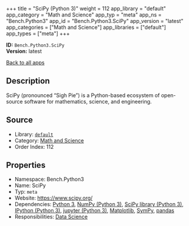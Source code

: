 ﻿+++
title = "SciPy (Python 3)"
weight = 112
app_library = "default"
app_category = "Math and Science"
app_typ = "meta"
app_ns = "Bench.Python3"
app_id = "Bench.Python3.SciPy"
app_version = "latest"
app_categories = ["Math and Science"]
app_libraries = ["default"]
app_types = ["meta"]
+++

**ID:** `Bench.Python3.SciPy`  
**Version:** latest  
<!--more-->

[Back to all apps](/apps/)

## Description
SciPy (pronounced “Sigh Pie”) is a Python-based ecosystem of open-source software for mathematics, science, and engineering.

## Source

* Library: [`default`](/app_libraries/default)
* Category: [Math and Science](/app_categories/math-and-science)
* Order Index: 112

## Properties

* Namespace: Bench.Python3
* Name: SciPy
* Typ: `meta`
* Website: <https://www.scipy.org/>
* Dependencies: [Python 3](/apps/Bench.Python3), [NumPy (Python 3)](/apps/Bench.Python3.NumPy), [SciPy library (Python 3)](/apps/Bench.Python3.SciPyLib), [IPython (Python 3)](/apps/Bench.Python3.IPython), [jupyter (Python 3)](/apps/Bench.Python3.Jupyter), [Matplotlib](/apps/Bench.Python.Matplotlib), [SymPy](/apps/Bench.Python.SymPy), [pandas](/apps/Bench.Python.Pandas)
* Responsibilities: [Data Science](/apps/Bench.Group.DataScience)


